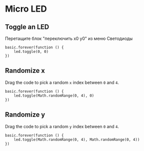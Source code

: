 # Micro LED

## Toggle an LED

Перетащите блок "переключить x0 y0" из меню Светодиоды

```blocks
basic.forever(function () {
    led.toggle(0, 0)
})
```

## Randomize x

Drag the code to pick a random ``x`` index
between ``0`` and ``4``.

```blocks
basic.forever(function () {
    led.toggle(Math.randomRange(0, 4), 0)
})
```
## Randomize y

Drag the code to pick a random ``y`` index
between ``0`` and ``4``.

```blocks
basic.forever(function () {
    led.toggle(Math.randomRange(0, 4), Math.randomRange(0, 4))
})
```